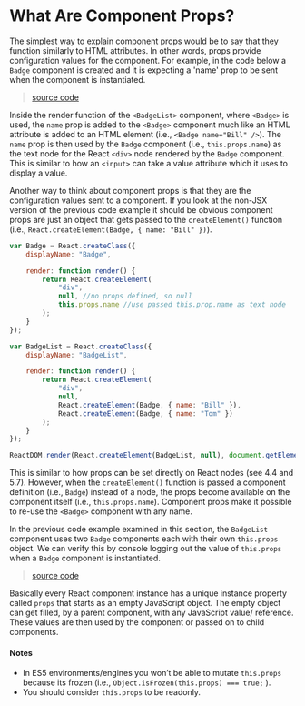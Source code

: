 # What Are Component Props?

The simplest way to explain component props would be to say that they function similarly to HTML attributes. In other words, props provide configuration values for the component. For example, in the code below a `Badge` component is created and it is expecting a 'name' prop to be sent when the component is instantiated.

> [source code](https://jsfiddle.net/codylindley/xcL8pff7/1/#tabs=js,result,html,resources)

Inside the render function of the `<BadgeList>` component, where `<Badge>` is used, the `name` prop is added to the `<Badge>` component much like an HTML attribute is added to an HTML element (i.e., `<Badge name="Bill" />`). The `name` prop is then used by the `Badge` component (i.e., `this.props.name`) as the text node for the React `<div>` node rendered by the `Badge` component. This is similar to how an `<input>` can take a value attribute which it uses to display a value.

Another way to think about component props is that they are the configuration values sent to a component. If you look at the non-JSX version of the previous code example it should be obvious component props are just an object that gets passed to the `createElement()` function (i.e., `React.createElement(Badge, { name: "Bill" })`).

```javascript
var Badge = React.createClass({
	displayName: "Badge",

	render: function render() {
		return React.createElement(
			"div",
			null, //no props defined, so null
			this.props.name //use passed this.prop.name as text node
		);
	}
});

var BadgeList = React.createClass({
	displayName: "BadgeList",

	render: function render() {
		return React.createElement(
			"div",
			null,
			React.createElement(Badge, { name: "Bill" }),
			React.createElement(Badge, { name: "Tom" })
		);
	}
});

ReactDOM.render(React.createElement(BadgeList, null), document.getElementById('app'));
```

This is similar to how props can be set directly on React nodes (see 4.4 and 5.7). However, when the `createElement()` function is passed a component definition (i.e., `Badge`) instead of a node, the props become available on the component itself (i.e., `this.props.name`). Component props make it possible to re-use the `<Badge>` component with any name.

In the previous code example examined in this section, the `BadgeList` component uses two `Badge` components each with their own `this.props` object. We can verify this by console logging out the value of `this.props` when a `Badge` component is instantiated.

> [source code](https://jsfiddle.net/codylindley/Lv1zaudj/2/#tabs=js,result,html,resources)

Basically every React component instance has a unique instance property called `props` that starts as an empty JavaScript object. The empty object can get filled, by a parent component, with any JavaScript value/ reference. These values are then used by the component or passed on to child components.

#### Notes

* In ES5 environments/engines you won’t be able to mutate `this.props` because its frozen (i.e., `Object.isFrozen(this.props) === true;` ).
* You should consider `this.props` to be readonly.
